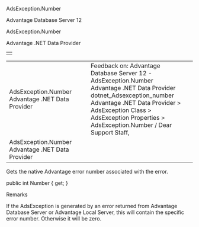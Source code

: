 AdsException.Number




Advantage Database Server 12  

AdsException.Number

Advantage .NET Data Provider

|  |
| --- |
|  |

|  |  |  |  |  |
| --- | --- | --- | --- | --- |
| AdsException.Number  Advantage .NET Data Provider |  |  | Feedback on: Advantage Database Server 12 - AdsException.Number Advantage .NET Data Provider dotnet\_Adsexception\_number Advantage .NET Data Provider > AdsException Class > AdsException Properties > AdsException.Number / Dear Support Staff, |  |
| AdsException.Number  Advantage .NET Data Provider |  |  |  |  |

Gets the native Advantage error number associated with the error.

public int Number { get; }

Remarks

If the AdsException is generated by an error returned from Advantage Database Server or Advantage Local Server, this will contain the specific error number. Otherwise it will be zero.
